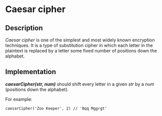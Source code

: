 # Caesar cipher

## Description

_Caesar cipher_ is one of the simplest and most widely known encryption techniques. It is a type of substitution cipher in which each letter in the plaintext is replaced by a letter some fixed number of positions down the alphabet.

## Implementation

**_caesarCipher(str, num)_** should shift every letter in a given _str_ by a _num_ (positions down the alphabet).

For example:

```
caesarCipher('Zoo Keeper', 2) // 'Bqq Mggrgt'
```
